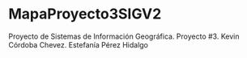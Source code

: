 # MapaProyecto3SIGV2
Proyecto de Sistemas de Información Geográfica. Proyecto #3. Kevin Córdoba Chevez. Estefanía Pérez Hidalgo
